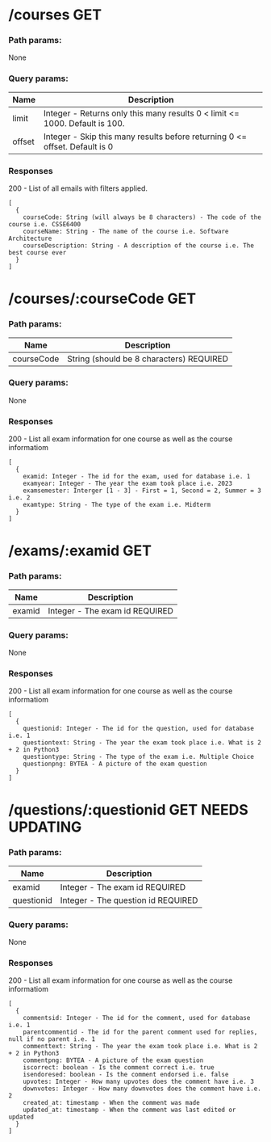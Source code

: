 # /courses GET
### Path params:   
None   
### Query params:
| Name | Description |
|----|----|
| limit | Integer - Returns only this many results 0 < limit <= 1000. Default is 100. |
| offset | Integer - Skip this many results before returning 0 <= offset. Default is 0 |
### Responses
200 - List of all emails with filters applied.
```
[
  {
    courseCode: String (will always be 8 characters) - The code of the course i.e. CSSE6400
    courseName: String - The name of the course i.e. Software Architecture
    courseDescription: String - A description of the course i.e. The best course ever
  }
]
```
# /courses/:courseCode GET
### Path params:
| Name | Description |
|----|----|
| courseCode | String (should be 8 characters) REQUIRED |
### Query params:
None
### Responses
200 - List all exam information for one course as well as the course informatiom
```
[
  {
    examid: Integer - The id for the exam, used for database i.e. 1
    examyear: Integer - The year the exam took place i.e. 2023
    examsemester: Interger [1 - 3] - First = 1, Second = 2, Summer = 3 i.e. 2
    examtype: String - The type of the exam i.e. Midterm
  }
]

```
# /exams/:examid GET
### Path params:
| Name | Description |
|----|----|
| examid | Integer - The exam id REQUIRED |
### Query params:
None
### Responses
200 - List all exam information for one course as well as the course informatiom
```
[
  {
    questionid: Integer - The id for the question, used for database i.e. 1
    questiontext: String - The year the exam took place i.e. What is 2 + 2 in Python3
    questiontype: String - The type of the exam i.e. Multiple Choice
    questionpng: BYTEA - A picture of the exam question
  }
]
```
# /questions/:questionid GET NEEDS UPDATING
### Path params:
| Name | Description |
|----|----|
| examid | Integer - The exam id REQUIRED |
| questionid | Integer - The question id REQUIRED |
### Query params:
None
### Responses
200 - List all exam information for one course as well as the course informatiom
```
[
  {
    commentsid: Integer - The id for the comment, used for database i.e. 1
    parentcommentid - The id for the parent comment used for replies, null if no parent i.e. 1
    commenttext: String - The year the exam took place i.e. What is 2 + 2 in Python3
    commentpng: BYTEA - A picture of the exam question
    iscorrect: boolean - Is the comment correct i.e. true
    isendoresed: boolean - Is the comment endorsed i.e. false
    upvotes: Integer - How many upvotes does the comment have i.e. 3
    downvotes: Integer - How many downvotes does the comment have i.e. 2
    created_at: timestamp - When the comment was made
    updated_at: timestamp - When the comment was last edited or updated
  }
]
```
